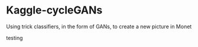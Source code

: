 # Kaggle-cycleGANs
Using trick classifiers, in the form of GANs, to create a new picture in Monet  

 testing 
